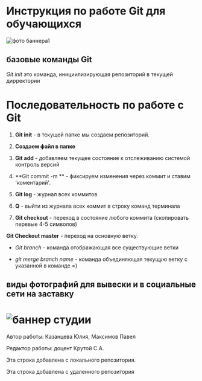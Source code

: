 
# Инструкция по работе Git для обучающихся


![фото баннера1](Dpsp2.jpg)

## базовые команды Git

*Git init* это команда, инициилизирующая репозиторий в текущей дирректории

# Последовательность по работе с Git

1. **Git init** - в текущей папке мы создаем репозиторий. 

2. **Создаем файл в папке**

3. **Git add** - добавляем текущее состояние к отслеживанию системой контроль версий

4. **Git commit -m ** - фиксируем изменения через коммит и ставим 'коментарий'.

5. **Git log** - журнал всех коммитов

6. **Q** - выйти из журнала всех коммит в строку команд терминала

7. **Git checkout** - переход в состояние любого коммита (скопировать перввые 4-5 символов)

**Git Checkout master** - переход на основную ветку.

* *Git branch* - команда отображающая все существующие ветки


* *git merge branch name* - команда объединяющая текущую ветку с указанной в команде =)

## виды фотографий для вывески и в социальные сети на заставку


![баннер студии](Banner.jpg)
=======

Автор работы: Казанцева Юлия, Максимов Павел

Редактор работы: доцент Крутой С.А.

Эта строка добавлена с локального репозитория.

Эта строка добавлена с удаленного репозитория

